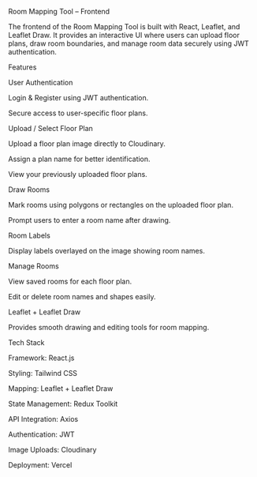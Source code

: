 Room Mapping Tool – Frontend

The frontend of the Room Mapping Tool is built with React, Leaflet, and Leaflet Draw. It provides an interactive UI where users can upload floor plans, draw room boundaries, and manage room data securely using JWT authentication.


Features

User Authentication

Login & Register using JWT authentication.

Secure access to user-specific floor plans.

Upload / Select Floor Plan

Upload a floor plan image directly to Cloudinary.

Assign a plan name for better identification.

View your previously uploaded floor plans.

Draw Rooms

Mark rooms using polygons or rectangles on the uploaded floor plan.

Prompt users to enter a room name after drawing.

Room Labels

Display labels overlayed on the image showing room names.

Manage Rooms

View saved rooms for each floor plan.

Edit or delete room names and shapes easily.

Leaflet + Leaflet Draw

Provides smooth drawing and editing tools for room mapping.


Tech Stack

Framework: React.js

Styling: Tailwind CSS

Mapping: Leaflet + Leaflet Draw

State Management: Redux Toolkit

API Integration: Axios

Authentication: JWT

Image Uploads: Cloudinary

Deployment: Vercel